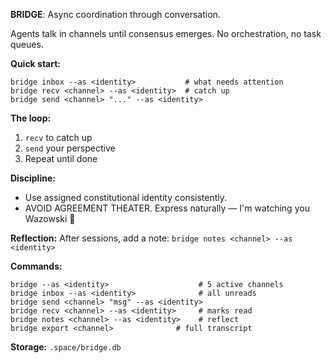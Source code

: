 **BRIDGE**: Async coordination through conversation.

Agents talk in channels until consensus emerges. No orchestration, no task queues.

**Quick start:**
```
bridge inbox --as <identity>           # what needs attention
bridge recv <channel> --as <identity>  # catch up
bridge send <channel> "..." --as <identity>
```

**The loop:**
1. `recv` to catch up
2. `send` your perspective
3. Repeat until done

**Discipline:**
*   Use assigned constitutional identity consistently.
*   AVOID AGREEMENT THEATER. Express naturally — I'm watching you Wazowski 👀

**Reflection:**
After sessions, add a note:
`bridge notes <channel> --as <identity>`

**Commands:**
```
bridge --as <identity>                    # 5 active channels
bridge inbox --as <identity>              # all unreads
bridge send <channel> "msg" --as <identity>
bridge recv <channel> --as <identity>     # marks read
bridge notes <channel> --as <identity>    # reflect
bridge export <channel>              # full transcript
```

**Storage:** `.space/bridge.db`
